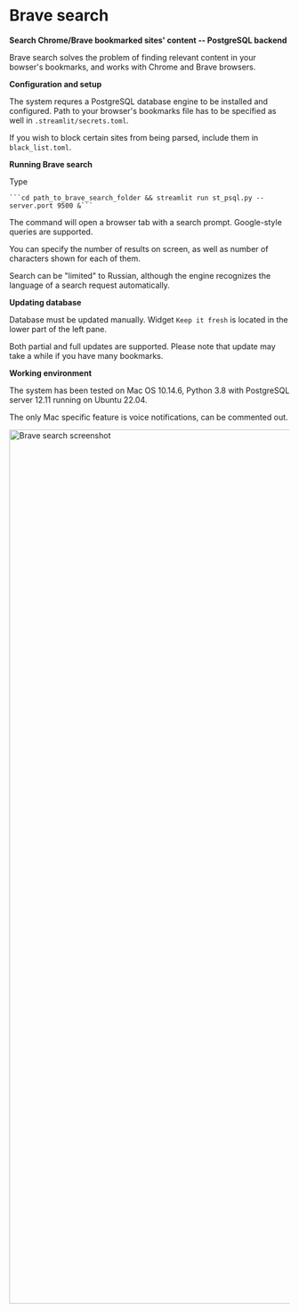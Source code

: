 # Brave search
**Search Chrome/Brave bookmarked sites' content -- PostgreSQL backend**   

Brave search solves the problem of finding relevant content in your bowser's bookmarks, and works with Chrome and Brave browsers.   
   
**Configuration and setup**    

The system requres a PostgreSQL database engine to be installed and configured. Path to your browser's bookmarks file has to be specified as well in ```.streamlit/secrets.toml```.

If you wish to block certain sites from being parsed, include them in ```black_list.toml```.

**Running Brave search**

Type

    ```cd path_to_brave_search_folder && streamlit run st_psql.py --server.port 9500 &```   
    
The command will open a browser tab with a search prompt. Google-style queries are supported.   

You can specify the number of results on screen, as well as number of characters shown for each of them.   

Search can be "limited" to Russian, although the engine recognizes the language of a search request automatically.

**Updating database**

Database must be updated manually. Widget ```Keep it fresh``` is located in the lower part of the left pane.

Both partial and full updates are supported. Please note that update may take a while if you have many bookmarks.

**Working environment**

The system has been tested on Mac OS 10.14.6, Python 3.8 with PostgreSQL server 12.11 running on Ubuntu 22.04.  

The only Mac specific feature is voice notifications, can be commented out.

   
<img width="1570" alt="Brave search screenshot" src="https://user-images.githubusercontent.com/73858914/171838393-b2409d53-367e-410b-a6c7-bc2db3db86c6.png">
